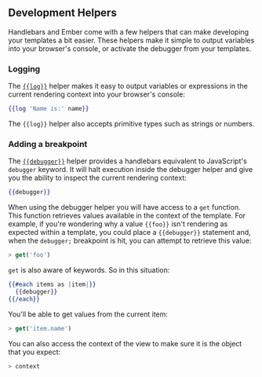 ## Development Helpers

Handlebars and Ember come with a few helpers that can make developing your templates a bit easier. These helpers make it simple to output variables into your browser's console, or activate the debugger from your templates.

### Logging

The [`{{log}}`](http://emberjs.com/api/classes/Ember.Templates.helpers.html#method_debugger) helper makes it easy to output variables or expressions in the current rendering context into your browser's console:

```handlebars
{{log 'Name is:' name}}
```

The `{{log}}` helper also accepts primitive types such as strings or numbers.

### Adding a breakpoint

The [`{{debugger}}`](http://emberjs.com/api/classes/Ember.Templates.helpers.html#method_debugger) helper provides a handlebars equivalent to JavaScript's `debugger` keyword. It will halt execution inside the debugger helper and give you the ability to inspect the current rendering context:

```handlebars
{{debugger}}
```

When using the debugger helper you will have access to a `get` function. This function retrieves values available in the context of the template. For example, if you're wondering why a value `{{foo}}` isn't rendering as expected within a template, you could place a `{{debugger}}` statement and, when the `debugger;` breakpoint is hit, you can attempt to retrieve this value:

```javascript
> get('foo')
```

`get` is also aware of keywords. So in this situation:

```handlebars
{{#each items as |item|}}
  {{debugger}}
{{/each}}
```

You'll be able to get values from the current item:

```javascript
> get('item.name')
```

You can also access the context of the view to make sure it is the object that you expect:

```javascript
> context
```